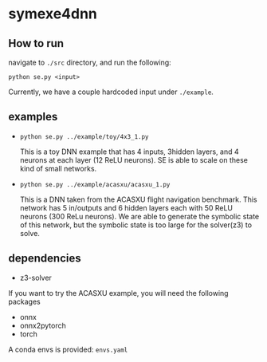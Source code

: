 # symexe4dnn

## How to run
navigate to ```./src``` directory, and run the following:
```
python se.py <input>
```
Currently, we have a couple hardcoded input under ```./example```.

## examples
-   
    ```
    python se.py ../example/toy/4x3_1.py
    ```
    This is a toy DNN example that has 4 inputs, 3hidden layers, and 4 neurons at each layer (12 ReLU neurons). SE is able to scale on these kind of small networks.
- 
    ```
    python se.py ../example/acasxu/acasxu_1.py
    ```
    This is a DNN taken from the ACASXU flight navigation benchmark. This network has 5 in/outputs and 6 hidden layers each with 50 ReLU neurons (300 ReLu neurons). We are able to generate the symbolic state of this network, but the symbolic state is too large for the solver(z3) to solve.


## dependencies
- z3-solver

If you want to try the ACASXU example, you will need the following packages 
- onnx
- onnx2pytorch
- torch

A conda envs is provided: ```envs.yaml```
